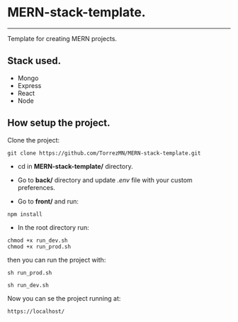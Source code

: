 # MERN-stack-template.
---
Template for creating MERN projects.
## Stack used.
* Mongo
* Express
* React
* Node
## How setup the project.
Clone the project:

```
git clone https://github.com/TorrezMN/MERN-stack-template.git
```
+ cd in **MERN-stack-template/** directory.

+ Go to **back/** directory and update *.env* file with your custom preferences. 

+ Go to **front/** and run:

```
npm install
```

+ In the root directory run:

```
chmod +x run_dev.sh 
chmod +x run_prod.sh 
```
then you can run the project with:

```
sh run_prod.sh
```

```
sh run_dev.sh
```

Now you can se the project running at:

```
https://localhost/
```



